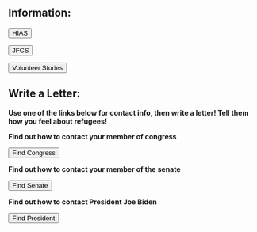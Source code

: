 ## Information:
<form><button formaction="https://www.hias.org/who/history">HIAS</button></form>
<form><button formaction="https://jfcs-eastbay.org/">JFCS</button></form>
<form><button formaction="https://www.hias.org/tagged/volunteers">Volunteer Stories</button></form>


## Write a Letter:
**Use one of the links below for contact info, then write a letter! Tell them how you feel about refugees!**


**Find out how to contact your member of congress**
<form><button formaction="https://www.house.gov/representatives/find-your-representative">Find Congress</button></form>



**Find out how to contact your member of the senate**
<form><button formaction="https://www.senate.gov/senators/senators-contact.htm">Find Senate</button></form>


**Find out how to contact President Joe Biden**
<form><button formaction="https://www.whitehouse.gov/get-involved/write-or-call/">Find President</button></form>
